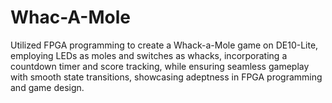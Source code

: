 # Whac-A-Mole
Utilized FPGA programming to create a Whack-a-Mole game on DE10-Lite, employing LEDs as moles and switches as whacks, incorporating a countdown timer and score tracking, while ensuring seamless gameplay with smooth state transitions, showcasing adeptness in FPGA programming and game design.
